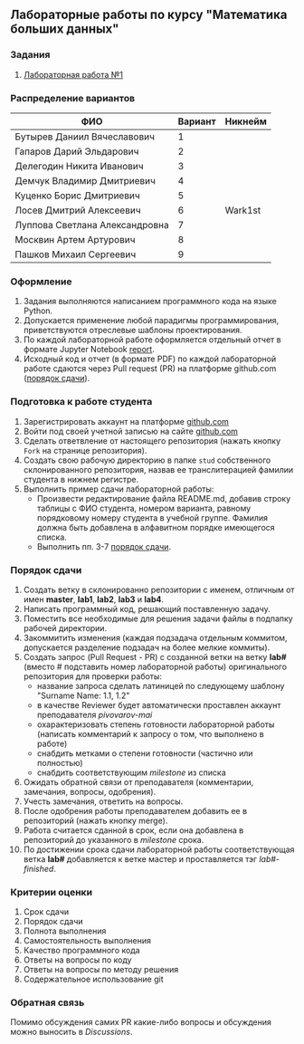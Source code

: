 ## Лабораторные работы по курсу "Математика больших данных"

### Задания
1. [Лабораторная работа №1](tasks/numeric-methods-lab-1.zip)

### Распределение вариантов
ФИО                                     |Вариант  |Никнейм
----------------------------------------|---------|----------
Бутырев Даниил Вячеславович             |1        |
Гапаров Дарий Эльдарович                |2        |
Делегодин Никита Иванович               |3        |
Демчук Владимир Дмитриевич              |4        |
Куценко Борис Дмитриевич                |5        |
Лосев Дмитрий Алексеевич                |6        |Wark1st
Луппова Светлана Александровна          |7        |
Москвин Артем Артурович                 |8        |
Пашков Михаил Сергеевич                 |9        |

### Оформление
1. Задания выполняются написанием программного кода на языке Python.
2. Допускается применение любой парадигмы программирования, приветствуются отреслевые шаблоны проектирования.
3. По каждой лабораторной работе оформляется отдельный отчет в формате Jupyter Notebook [report](report).
4. Исходный код и отчет (в формате PDF) по каждой лабораторной работе сдаются через Pull request (PR) на платформе github.com ([порядок сдачи](#порядок-сдачи)).

### Подготовка к работе студента
1. Зарегистрировать аккаунт на платформе [github.com](github.com)
2. Войти под своей учетной записью на сайте [github.com](github.com)
3. Сделать ответвление от настоящего репозитория (нажать кнопку `Fork` на странице репозитория).
4. Создать свою рабочую директорию в папке `stud` собственного склонированного репозитория, назвав ее транслитерацией фамилии студента в нижнем регистре.
5. Выполнить пример сдачи лабораторной работы:
   - Произвести редактирование файла README.md, добавив строку таблицы с ФИО студента, номером варианта, равному порядковому номеру студента в учебной группе. Фамилия должна быть добавлена в алфавитном порядке имеющегося списка.
   - Выполнить пп. 3-7 [порядок сдачи](#порядок-сдачи). 

### Порядок сдачи
1. Создать ветку в склонированно репозитории с именем, отличным от имен **master**, **lab1**, **lab2**, **lab3** и **lab4**.
2. Написать программный код, решающий поставленную задачу.
3. Поместить все необходимые для решения задачи файлы в подпапку рабочей директории.
4. Закоммитить изменения (каждая подзадача отдельным коммитом, допускается разделение подзадач на более мелкие коммиты).
5. Создать запрос (Pull Request - PR) с созданной ветки на ветку **lab#** (вместо # подставить номер лабораторной работы) оригинального репозитория для проверки работы:
   - название запроса сделать латиницей по следующему шаблону "Surname Name: 1.1, 1.2"
   - в качестве Reviewer будет автоматически проставлен аккаунт преподавателя *pivovarov-mai*
   - охарактеризовать степень готовности лабораторной работы (написать комментарий к запросу о том, что выполнено в работе)
   - снабдить метками о степени готовности (частично или полностью)
   - снабдить соответствующим *milestone* из списка
4. Ожидать обратной связи от преподавателя (комментарии, замечания, вопросы, одобрения).
5. Учесть замечания, ответить на вопросы.
6. После одобрения работы преподавателем добавить ее в репозиторий (нажать кнопку merge).
7. Работа считается сданной в срок, если она добавлена в репозиторий до указанного в *milestone* срока.
8. По достижении срока сдачи лабораторной работы соответствующая ветка **lab#** добавляется к ветке мастер и проставляется тэг *lab#-finished*.

### Критерии оценки
1. Срок сдачи
2. Порядок сдачи
3. Полнота выполнения
4. Самостоятельность выполнения
5. Качество программного кода
6. Ответы на вопросы по коду
7. Ответы на вопросы по методу решения
8. Содержательное использование git

### Обратная связь
Помимо обсуждения самих PR какие-либо вопросы и обсуждения можно выносить в *Discussions*.
